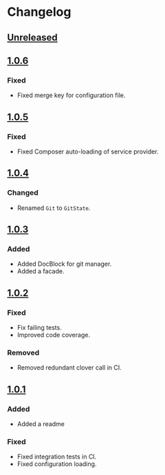 # Changelog

## [Unreleased](https://github.com/markwalet/laravel-git-state/compare/v1.0.5...master)

## [1.0.6](https://github.com/markwalet/laravel-git-state/compare/v1.0.5...v1.0.6)

### Fixed
- Fixed merge key for configuration file.

## [1.0.5](https://github.com/markwalet/laravel-git-state/compare/v1.0.4...v1.0.5)

### Fixed
- Fixed Composer auto-loading of service provider.

## [1.0.4](https://github.com/markwalet/laravel-git-state/compare/v1.0.3...v1.0.4)

### Changed
- Renamed `Git` to `GitState`.

## [1.0.3](https://github.com/markwalet/laravel-git-state/compare/v1.0.2...v1.0.3)

### Added
- Added DocBlock for git manager.
- Added a facade.

## [1.0.2](https://github.com/markwalet/laravel-git-state/compare/v1.0.1...v1.0.2)

### Fixed
- Fix failing tests.
- Improved code coverage.

### Removed
- Removed redundant clover call in CI.

## [1.0.1](https://github.com/markwalet/laravel-git-state/compare/v1.0.0...v1.0.1)

### Added
- Added a readme

### Fixed
- Fixed integration tests in CI.
- Fixed configuration loading.
